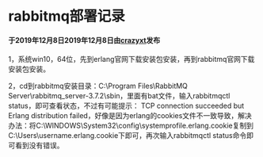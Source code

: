 # rabbitmq部署记录

#### 于2019年12月8日2019年12月8日由[**crazyxt**](https://crazyxt.com/?author=1)发布

1，系统win10，64位，先到erlang官网下载安装包安装，再到rabbitmq官网下载安装包安装。

2，cd到rabbitmq安装目录：C:\Program Files\RabbitMQ Server\rabbitmq_server-3.7.2\sbin，里面有bat文件，输入rabbitmqctl status，即可查看状态，不过有可能提示： TCP connection succeeded but Erlang distribution failed，好像是因为erlang的cookies文件不一致导致，解决办法：将C:\WINDOWS\System32\config\systemprofile\.erlang.cookie复制到C:\Users\username\.erlang.cookie下即可，再次输入rabbitmqctl status命令即可看到没有错误。